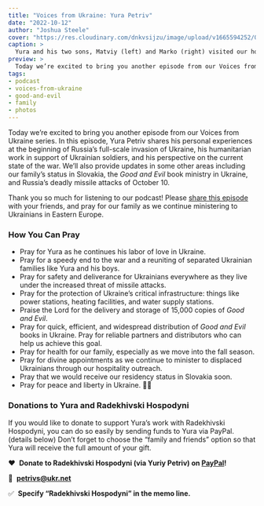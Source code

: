 ```yaml
---
title: "Voices from Ukraine: Yura Petriv"
date: "2022-10-12"
author: "Joshua Steele"
cover: "https://res.cloudinary.com/dnkvsijzu/image/upload/v1665594252/OFReport/2022-10-12-voices-from-ukraine-yura-petriv/yura-family-1200-630_u1by2z.jpg"
caption: >
  Yura and his two sons, Matviy (left) and Marko (right) visited our home on February 24, 2022 — the first day of Russia’s full-scale invasion of Ukraine. The visit had been planned days earlier, and we decided to go ahead with it. We shared a meal, played games, swapped stories, and enjoyed fellowship despite the onset of war.
preview: >
  Today we’re excited to bring you another episode from our Voices from Ukraine series. In this episode, Yura Petriv shares his personal experiences at the beginning of Russia’s full-scale invasion of Ukraine, his humanitarian work in support of Ukrainian soldiers, and his perspective on the current state of the war. We’ll also provide updates in some other areas including our family’s status in Slovakia, the Good and Evil book ministry in Ukraine, and Russia’s deadly missile attacks of October 10.
tags:
- podcast
- voices-from-ukraine
- good-and-evil
- family
- photos
---
```


Today we’re excited to bring you another episode from our Voices from Ukraine series. In this episode, Yura Petriv shares his personal experiences at the beginning of Russia’s full-scale invasion of Ukraine, his humanitarian work in support of Ukrainian soldiers, and his perspective on the current state of the war. We’ll also provide updates in some other areas including our family’s status in Slovakia, the *Good and Evil* book ministry in Ukraine, and Russia’s deadly missile attacks of October 10.

Thank you so much for listening to our podcast! Please [share this episode](https://podcasts.apple.com/us/podcast/journey-to-ukraine/id1613710582) with your friends, and pray for our family as we continue ministering to Ukrainians in Eastern Europe.

<article-spacer />

<div id="buzzsprout-player-11484125"></div><script src="https://www.buzzsprout.com/1953515/11484125-voices-from-ukraine-yura-petriv.js?container_id=buzzsprout-player-11484125&player=small" type="text/javascript" charset="utf-8"></script>

<article-image publicId="OFReport/2022-10-12-voices-from-ukraine-yura-petriv/lviv-in-darkness_b7ktme" width="768" caption="L’viv in darkness after Russian missiles damage critical infrastructure on October 10, 2022." />

### How You Can Pray

- Pray for Yura as he continues his labor of love in Ukraine.
- Pray for a speedy end to the war and a reuniting of separated Ukrainian families like Yura and his boys.
- Pray for safety and deliverance for Ukrainians everywhere as they live under the increased threat of missile attacks.
- Pray for the protection of Ukraine’s critical infrastructure: things like power stations, heating facilities, and water supply stations.
- Praise the Lord for the delivery and storage of 15,000 copies of *Good and Evil*.
- Pray for quick, efficient, and widespread distribution of *Good and Evil* books in Ukraine. Pray for reliable partners and distributors who can help us achieve this goal.
- Pray for health for our family, especially as we move into the fall season.
- Pray for divine appointments as we continue to minister to displaced Ukrainians through our hospitality outreach.
- Pray that we would receive our residency status in Slovakia soon.
- Pray for peace and liberty in Ukraine. 💙💛

### Donations to Yura and Radekhivski Hospodyni

If you would like to donate to support Yura’s work with Radekhivski Hospodyni, you can do so easily by sending funds to Yura via PayPal. (details below) Don’t forget to choose the “family and friends” option so that Yura will receive the full amount of your gift.

❤️ &nbsp;**Donate to Radekhivski Hospodyni (via Yuriy Petriv) on [PayPal](https://www.paypal.com/)!**

📨 &nbsp;**petrivs@ukr.net**

✅ &nbsp;**Specify “Radekhivski Hospodyni” in the memo line.**

<article-callout content="Keep scrolling for more photos! First up, a few photos from the *Good and Evil* delivery..." />

<article-image publicId="OFReport/2022-10-12-voices-from-ukraine-yura-petriv/good-and-evil-unloading_ddnl7z" height="768" caption="On September 23, 15,000 copies of *Good and Evil* were finally delivered to a storage facility just outside of L’viv." />

<article-image publicId="OFReport/2022-10-12-voices-from-ukraine-yura-petriv/good-and-evil-storage_kfshna" height="768" caption="We are very grateful to Vladyslav Medyakovsky (a pastor from our church) for his invaluable assistance in coordinating the logistics of the delivery and unloading. We are also very grateful to the [Hebron IT Academy](https://hebron-academy.com/) for allowing us to store the books at their facility free of charge." />

<article-image publicId="OFReport/2022-10-12-voices-from-ukraine-yura-petriv/good-and-evil-unpacked_iychxb" height="768" caption="These amazing books are already on their way to Ukrainians everywhere, pointing them to salvation in Jesus Christ." />

<article-callout content="Yura and his two boys..." />

<article-image publicId="OFReport/2022-10-12-voices-from-ukraine-yura-petriv/yura-boys-bk-italy_nd7x9q" height="768" caption="Lunch together in Italy before the war" />

<article-image publicId="OFReport/2022-10-12-voices-from-ukraine-yura-petriv/evac-line-border_jluthr" height="768" caption="In line at the border during evacuation from Ukraine" />

<article-image publicId="OFReport/2022-10-12-voices-from-ukraine-yura-petriv/matviy-sleeping-car_pjsbvw" width="768" caption="Matviy, like so many of us, slept in the car during the evacuation." />

<article-image publicId="OFReport/2022-10-12-voices-from-ukraine-yura-petriv/yura-boys-car_gdicm0" height="768" caption="A couple of months ago, the boys were able to make a visit back to L’viv to be temporarily reunited with their dad." />

<article-callout content="Humanitarian aid outreach in cooperation with Radekhivski Hospodyni..." />

<article-image publicId="OFReport/2022-10-12-voices-from-ukraine-yura-petriv/yura-oleg-radekhiv_xhf6d5" width="768" caption="Yura and Oleg load up the car with Ukrainian Bibles for a delivery to Radekhiv." />

<article-image publicId="OFReport/2022-10-12-voices-from-ukraine-yura-petriv/radekhiv-delivery_xvdibv" height="768" caption="Yura and several of the volunteers at Radekhiv" />

<article-image publicId="OFReport/2022-10-12-voices-from-ukraine-yura-petriv/yura-boxes-car_dtewdz" width="768" caption="Yura’s little car can’t hold a lot, but he packs it out anyway!" />

<article-image publicId="OFReport/2022-10-12-voices-from-ukraine-yura-petriv/yura-milena-radekhiv_yr9tbr" height="768" caption="Milena — the director of Radekhivski Hospodyni — presents Yura with an official volunteer id card. This can be very helpful when, for example, transporting supplies after curfew." />

<article-image publicId="OFReport/2022-10-12-voices-from-ukraine-yura-petriv/yura-car-trunk_o3gtxk" height="768" caption="More supplies!" />

<article-image publicId="OFReport/2022-10-12-voices-from-ukraine-yura-petriv/pickled-pork-for-soldiers_sg3ggj" height="768" caption="Volunteers prepare pickled pork for shipment to soldiers at the front." />

<article-image publicId="OFReport/2022-10-12-voices-from-ukraine-yura-petriv/soldiers-receive-supplies_hwawih" width="768" caption="Grateful Ukrainian soldiers somewhere on the battlefields of Ukraine 💙💛" />

<article-image publicId="OFReport/2022-10-12-voices-from-ukraine-yura-petriv/yura-macaroni_utdknj" width="768" caption="Loading some macaroni!" />

<article-image publicId="OFReport/2022-10-12-voices-from-ukraine-yura-petriv/olekciy-wet-wipes_tzothg" height="768" caption="Oleksiy is a man from our church who now serves in the Ukrainian army. Yura was recently able to acquire a supply of wet wipes for Oleksiy and his fellow soldiers." />

<article-image publicId="OFReport/2022-10-12-voices-from-ukraine-yura-petriv/yura-roman-van-radekhiv_nlphex" width="768" caption="Yura and pastor Roman (from our church in L’viv) transport supplies out to Radekhiv." />

<article-image publicId="OFReport/2022-10-12-voices-from-ukraine-yura-petriv/tourniquets_qoui6i" width="768" caption="Tourniquets are always in short supply. This is a batch we recently purchased with Yura for soldiers in hot zones." />

<article-image publicId="OFReport/2022-10-12-voices-from-ukraine-yura-petriv/sleeping-bags-for-soldiers_prwysh" height="768" caption="With winter approaching, these sleeping bags will be a big blessing to men who haven’t slept in their own beds for weeks or months." />

<article-image publicId="OFReport/2022-10-12-voices-from-ukraine-yura-petriv/radekhiv-main_urb0eh" width="768" caption="This is one of the main supply rooms at the center in Radekhiv, and it seems to be always humming with activity." />

<article-image publicId="OFReport/2022-10-12-voices-from-ukraine-yura-petriv/joshua-yura_e0h2qn" width="768" caption="We are grateful for Yura Petriv who is faithfully serving the Lord and his country during these difficult days of war." />



